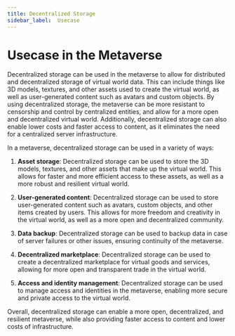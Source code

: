 ```yaml
---
title: Decentralized Storage
sidebar_label:  Usecase
---
```


# Usecase in the Metaverse <a id="dStorage Usecase in the Metaverse"></a>

Decentralized storage can be used in the metaverse to allow for distributed and decentralized storage of virtual world data. This can include things like 3D models, textures, and other assets used to create the virtual world, as well as user-generated content such as avatars and custom objects. By using decentralized storage, the metaverse can be more resistant to censorship and control by centralized entities, and allow for a more open and decentralized virtual world. Additionally, decentralized storage can also enable lower costs and faster access to content, as it eliminates the need for a centralized server infrastructure.

In a metaverse, decentralized storage can be used in a variety of ways:

1. **Asset storage**: Decentralized storage can be used to store the 3D models, textures, and other assets that make up the virtual world. This allows for faster and more efficient access to these assets, as well as a more robust and resilient virtual world.

2. **User-generated content**: Decentralized storage can be used to store user-generated content such as avatars, custom objects, and other items created by users. This allows for more freedom and creativity in the virtual world, as well as a more open and decentralized community.
3. **Data backup**: Decentralized storage can be used to backup data in case of server failures or other issues, ensuring continuity of the metaverse.
4. **Decentralized marketplace**: Decentralized storage can be used to create a decentralized marketplace for virtual goods and services, allowing for more open and transparent trade in the virtual world.
5. **Access and identity management**: Decentralized storage can be used to manage access and identities in the metaverse, enabling more secure and private access to the virtual world.

Overall, decentralized storage can enable a more open, decentralized, and resilient metaverse, while also providing faster access to content and lower costs of infrastructure.
